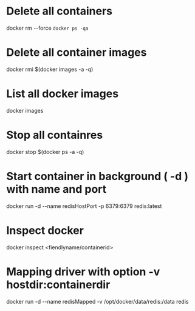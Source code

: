 # Delete all containers
docker rm --force `docker ps -qa`

# Delete all container images
docker rmi $(docker images -a -q)

# List all docker images
docker images

# Stop all containres
docker stop $(docker ps -a -q)

# Start container in background ( -d ) with name and port
docker run -d --name redisHostPort -p 6379:6379 redis:latest

# Inspect docker 
docker inspect <fiendlyname/containerid>

# Mapping driver with option -v hostdir:containerdir
docker run -d --name redisMapped -v /opt/docker/data/redis:/data redis
